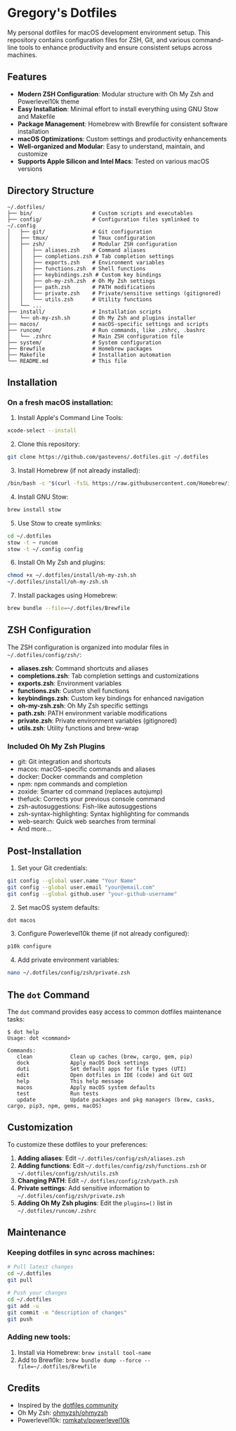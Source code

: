 # Gregory's Dotfiles

My personal dotfiles for macOS development environment setup. This repository contains configuration files for ZSH, Git, and various command-line tools to enhance productivity and ensure consistent setups across machines.

## Features

- **Modern ZSH Configuration**: Modular structure with Oh My Zsh and Powerlevel10k theme
- **Easy Installation**: Minimal effort to install everything using GNU Stow and Makefile
- **Package Management**: Homebrew with Brewfile for consistent software installation
- **macOS Optimizations**: Custom settings and productivity enhancements
- **Well-organized and Modular**: Easy to understand, maintain, and customize
- **Supports Apple Silicon and Intel Macs**: Tested on various macOS versions

## Directory Structure

```
~/.dotfiles/
├── bin/                   # Custom scripts and executables
├── config/                # Configuration files symlinked to ~/.config
│   ├── git/               # Git configuration
│   ├── tmux/              # Tmux configuration
│   ├── zsh/               # Modular ZSH configuration
│   │   ├── aliases.zsh    # Command aliases
│   │   ├── completions.zsh # Tab completion settings
│   │   ├── exports.zsh    # Environment variables
│   │   ├── functions.zsh  # Shell functions
│   │   ├── keybindings.zsh # Custom key bindings
│   │   ├── oh-my-zsh.zsh  # Oh My Zsh settings
│   │   ├── path.zsh       # PATH modifications
│   │   ├── private.zsh    # Private/sensitive settings (gitignored)
│   │   └── utils.zsh      # Utility functions
│   └── ...
├── install/               # Installation scripts
│   └── oh-my-zsh.sh       # Oh My Zsh and plugins installer
├── macos/                 # macOS-specific settings and scripts
├── runcom/                # Run commands, like .zshrc, .bashrc
│   └── .zshrc             # Main ZSH configuration file
├── system/                # System configuration
├── Brewfile               # Homebrew packages
├── Makefile               # Installation automation
└── README.md              # This file
```

## Installation

### On a fresh macOS installation:

1. Install Apple's Command Line Tools:

```bash
xcode-select --install
```

2. Clone this repository:

```bash
git clone https://github.com/gastevens/.dotfiles.git ~/.dotfiles
```

3. Install Homebrew (if not already installed):

```bash
/bin/bash -c "$(curl -fsSL https://raw.githubusercontent.com/Homebrew/install/HEAD/install.sh)"
```

4. Install GNU Stow:

```bash
brew install stow
```

5. Use Stow to create symlinks:

```bash
cd ~/.dotfiles
stow -t ~ runcom
stow -t ~/.config config
```

6. Install Oh My Zsh and plugins:

```bash
chmod +x ~/.dotfiles/install/oh-my-zsh.sh
~/.dotfiles/install/oh-my-zsh.sh
```

7. Install packages using Homebrew:

```bash
brew bundle --file=~/.dotfiles/Brewfile
```

## ZSH Configuration

The ZSH configuration is organized into modular files in `~/.dotfiles/config/zsh/`:

- **aliases.zsh**: Command shortcuts and aliases
- **completions.zsh**: Tab completion settings and customizations
- **exports.zsh**: Environment variables 
- **functions.zsh**: Custom shell functions
- **keybindings.zsh**: Custom key bindings for enhanced navigation
- **oh-my-zsh.zsh**: Oh My Zsh specific settings
- **path.zsh**: PATH environment variable modifications
- **private.zsh**: Private environment variables (gitignored)
- **utils.zsh**: Utility functions and brew-wrap

### Included Oh My Zsh Plugins

- git: Git integration and shortcuts
- macos: macOS-specific commands and aliases
- docker: Docker commands and completion
- npm: npm commands and completion
- zoxide: Smarter cd command (replaces autojump)
- thefuck: Corrects your previous console command
- zsh-autosuggestions: Fish-like autosuggestions
- zsh-syntax-highlighting: Syntax highlighting for commands
- web-search: Quick web searches from terminal
- And more...

## Post-Installation

1. Set your Git credentials:

```sh
git config --global user.name "Your Name"
git config --global user.email "your@email.com"
git config --global github.user "your-github-username"
```

2. Set macOS system defaults:

```sh
dot macos
```

3. Configure Powerlevel10k theme (if not already configured):

```sh
p10k configure
```

4. Add private environment variables:

```sh
nano ~/.dotfiles/config/zsh/private.zsh
```

## The `dot` Command

The `dot` command provides easy access to common dotfiles maintenance tasks:

```
$ dot help
Usage: dot <command>

Commands:
   clean            Clean up caches (brew, cargo, gem, pip)
   dock             Apply macOS Dock settings
   duti             Set default apps for file types (UTI)
   edit             Open dotfiles in IDE (code) and Git GUI
   help             This help message
   macos            Apply macOS system defaults
   test             Run tests
   update           Update packages and pkg managers (brew, casks, cargo, pip3, npm, gems, macOS)
```

## Customization

To customize these dotfiles to your preferences:

1. **Adding aliases**: Edit `~/.dotfiles/config/zsh/aliases.zsh`
2. **Adding functions**: Edit `~/.dotfiles/config/zsh/functions.zsh` or `~/.dotfiles/config/zsh/utils.zsh`
3. **Changing PATH**: Edit `~/.dotfiles/config/zsh/path.zsh`
4. **Private settings**: Add sensitive information to `~/.dotfiles/config/zsh/private.zsh`
5. **Adding Oh My Zsh plugins**: Edit the `plugins=()` list in `~/.dotfiles/runcom/.zshrc`

## Maintenance

### Keeping dotfiles in sync across machines:

```bash
# Pull latest changes
cd ~/.dotfiles
git pull

# Push your changes
cd ~/.dotfiles
git add -u
git commit -m "description of changes"
git push
```

### Adding new tools:

1. Install via Homebrew: `brew install tool-name`
2. Add to Brewfile: `brew bundle dump --force --file=~/.dotfiles/Brewfile`

## Credits

- Inspired by the [dotfiles community](https://dotfiles.github.io)
- Oh My Zsh: [ohmyzsh/ohmyzsh](https://github.com/ohmyzsh/ohmyzsh)
- Powerlevel10k: [romkatv/powerlevel10k](https://github.com/romkatv/powerlevel10k)
